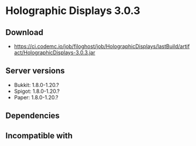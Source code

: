 # Holographic Displays 3.0.3

## Download
- https://ci.codemc.io/job/filoghost/job/HolographicDisplays/lastBuild/artifact/HolographicDisplays-3.0.3.jar

## Server versions
- Bukkit: 1.8.0-1.20.?
- Spigot: 1.8.0-1.20.?
- Paper: 1.8.0-1.20.?

## Dependencies

## Incompatible with